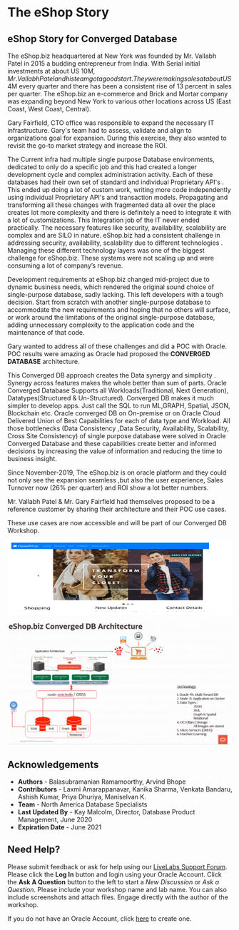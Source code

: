# The eShop Story #

## eShop Story for Converged Database ##

The eShop.biz headquartered at New York was founded by Mr. Vallabh Patel in 2015 a budding entrepreneur from India. With Serial initial investments at about US $10M, Mr. Vallabh  Patel and his team got a good start. They were making sales at about US$ 4M every quarter and there has been a consistent rise of 13 percent in sales per quarter. The eShop.biz an e-commerce and Brick and Mortar company was expanding beyond New York to various other locations across US (East Coast, West Coast, Central).

Gary Fairfield, CTO office was responsible to expand the necessary IT infrastructure. Gary's team had to assess, validate and align to organizations goal for expansion. During this exercise, they also wanted to revisit the go-to market strategy and increase the ROI.

The Current infra had multiple single purpose Database environments, dedicated to only do a specific job and this had created a longer development cycle and complex administration activity. Each of these databases had their own set of standard and  individual Proprietary API's . This ended up doing a lot of custom work, writing more code independently using individual Proprietary API's and transaction models. Propagating and transforming all these changes with fragmented data all over the place creates lot more complexity and there is definitely a need to integrate it with a lot of customizations. This Integration job of the IT never ended practically. The necessary features like security, availability, scalability are complex and are SILO in nature. eShop.biz had a consistent challenge in addressing security, availability, scalability due to different technologies . Managing these different technology layers was one of the biggest challenge for eShop.biz. These systems were not scaling up and were consuming a lot of company’s revenue.

Development requirements at eShop.biz changed mid-project due to dynamic business needs, which rendered the original sound choice of single-purpose database, sadly lacking. This left developers with a tough decision. Start from scratch with another single-purpose database to accommodate the new requirements and hoping that no others will surface, or work around the limitations of the original single-purpose database, adding unnecessary complexity to the application code and the maintenance of that code.

Gary wanted to address all of these challenges and did a POC with Oracle.  POC results were amazing as Oracle had proposed the **CONVERGED DATABASE** architecture.

This Converged DB approach creates the Data synergy and simplicity . Synergy across features makes the whole better than sum of parts. Oracle Converged Database Supports all Workloads(Traditional, Next Generation), Datatypes(Structured & Un-Structured). Converged DB makes it much simpler to develop apps. Just call the SQL to run ML,GRAPH, Spatial, JSON, Blockchain etc. Oracle converged DB on On-premise or on Oracle Cloud Delivered Union of Best Capabilities for each of data type and Workload. All those bottlenecks (Data Consistency ,Data Security, Availability, Scalability, Cross Site Consistency) of single purpose database were solved in Oracle Converged Database and these capabilities create better and informed decisions by increasing the value of information and reducing the time to business insight.

Since November-2019, The eShop.biz is on oracle platform  and they could not only see the expansion seamless ,but also the user experience, Sales Turnover now (26% per quarter) and ROI show a lot better numbers.

Mr. Vallabh Patel & Mr. Gary Fairfield had themselves proposed to be a reference customer by sharing their architecture and their POC use cases.

These use cases are now accessible and  will be part of our Converged DB Workshop.



![](./images/env_setup_nodejs.PNG " ") 

![](./images/arc.png " ") 

## Acknowledgements
- **Authors** - Balasubramanian Ramamoorthy, Arvind Bhope
- **Contributors** - Laxmi Amarappanavar, Kanika Sharma, Venkata Bandaru, Ashish Kumar, Priya Dhuriya, Maniselvan K.
- **Team** - North America Database Specialists
- **Last Updated By** - Kay Malcolm, Director, Database Product Management, June 2020
- **Expiration Date** - June 2021

## Need Help?
Please submit feedback or ask for help using our [LiveLabs Support Forum](https://community.oracle.com/tech/developers/categories/livelabsdiscussions). Please click the **Log In** button and login using your Oracle Account. Click the **Ask A Question** button to the left to start a *New Discussion* or *Ask a Question*.  Please include your workshop name and lab name.  You can also include screenshots and attach files.  Engage directly with the author of the workshop.

If you do not have an Oracle Account, click [here](https://profile.oracle.com/myprofile/account/create-account.jspx) to create one.

